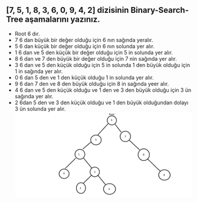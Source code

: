 ## [7, 5, 1, 8, 3, 6, 0, 9, 4, 2] dizisinin Binary-Search-Tree aşamalarını yazınız.
- Root 6 dır.
- 7 6 dan büyük bir değer olduğu için 6 nın sağında yeralır.
- 5 6 dan küçük bir değer olduğu için 6 nın solunda yer alır.
- 1 6 dan ve 5 den küçük bir değer olduğu için 5 in solunda yer alır.
- 8 6 dan ve 7 den büyük bir değer olduğu için 7 nin sağında yer alır.
- 3 6 dan ve 5 den küçük olduğu için 5 in solunda 1 den büyük olduğu için 1 in sağında yer alır.
- 0 6 dan 5 den ve 1 den küçük olduğu 1 in solunda yer alır.
- 9 6 dan 7 den ve 8 den büyük olduğu için 8 in sağında yeer alır.
- 4 6 dan ve 5 den küçük olduğu ve 1 den ve 3 den büyük olduğu için 3 ün sağında yer alır.
- 2 6dan  5 den ve 3 den küçük olduğu ve 1 den büyük olduğundan dolayı 3 ün solunda yer alır.
![image](Untitled.png)